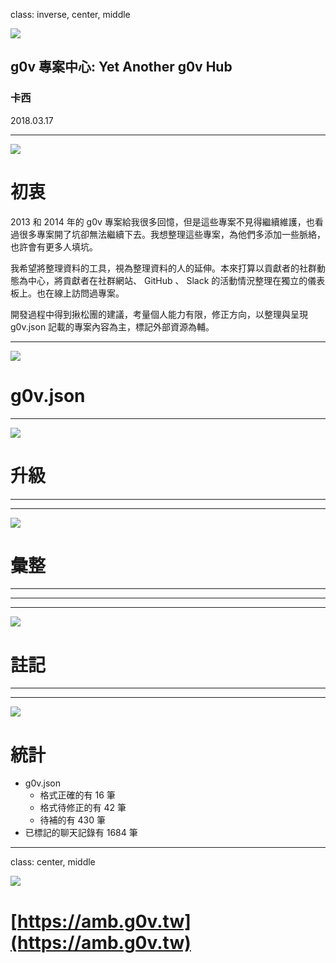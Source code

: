 class: inverse, center, middle

<img class="robot" src="./img/robot-only.svg" />

## g0v 專案中心: Yet Another g0v Hub
### 卡西

2018.03.17

---

<img class="robot-hide" src="./img/robot-only.svg" />

# 初衷 

2013 和 2014 年的 g0v 專案給我很多回憶，但是這些專案不見得繼續維護，也看過很多專案開了坑卻無法繼續下去。我想整理這些專案，為他們多添加一些脈絡，也許會有更多人填坑。

我希望將整理資料的工具，視為整理資料的人的延伸。本來打算以貢獻者的社群動態為中心，將貢獻者在社群網站、 GitHub 、 Slack 的活動情況整理在獨立的儀表板上。也在線上訪問過專案。

開發過程中得到揪松團的建議，考量個人能力有限，修正方向，以整理與呈現 g0v.json 記載的專案內容為主，標記外部資源為輔。

---

<img class="robot-hide" src="./img/robot-only.svg" />

# g0v.json

<div id="metadata-as-repo" class="static-image centered"></div>

---

<img class="robot-hide" src="./img/robot-only.svg" />

# 升級

<div id="metadata-upgrade" class="static-image centered"></div>

---

<div id="metadata-pr" class="static-image"></div>

---

<img class="robot-hide" src="./img/robot-only.svg" />

# 彙整

<div id="metadata-group" class="static-image centered"></div>

---

<div id="metadata-group-list" class="static-image"></div>

---

<div id="metadata-group-1" class="static-image"></div>

---

<img class="robot-hide" src="./img/robot-only.svg" />

# 註記

<div id="tagging" class="static-image centered"></div>

---

<div id="tagging-0" class="static-image"></div>

---

<img class="robot-hide" src="./img/robot-only.svg" />

# 統計

* g0v.json
  * 格式正確的有 16 筆
  * 格式待修正的有 42 筆
  * 待補的有 430 筆
* 已標記的聊天記錄有 1684 筆

---

class: center, middle

<img class="robot" src="./img/robot-back.svg" />

# [https://amb.g0v.tw](https://amb.g0v.tw)
